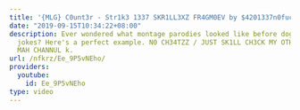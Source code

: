 ```yaml
---
title: '{MLG} C0unt3r - Str1k3 1337 SKR1LL3XZ FR4GM0EV by $4201337n0fuck3rZ420$'
date: "2019-09-15T10:34:22+08:00"
description: Ever wondered what montage parodies looked like before doge and weed
  jokes? Here's a perfect example. N0 CH34TZZ / JUST SK1LL CH3CK MY OTHER MLGS ON
  MAH CHANNUL k.
url: /nfkrz/Ee_9P5vNEho/
providers:
  youtube:
    id: Ee_9P5vNEho
type: video
---
```

